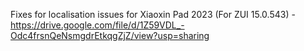 Fixes for localisation issues for Xiaoxin Pad 2023 (For ZUI 15.0.543) - https://drive.google.com/file/d/1Z59VDL_-Odc4frsnQeNsmgdrEtkqgZjZ/view?usp=sharing
